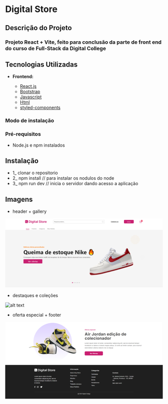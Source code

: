 # Digital Store

## Descrição do Projeto

### Projeto React + Vite, feito para conclusão da parte de front end do curso de Full-Stack da Digital College
## Tecnologias Utilizadas

- **Frontend:**

  - [React.js](https://reactjs.org/)
  - [Bootstrap](https://getbootstrap.com/)
  - [Javascript](https://developer.mozilla.org/pt-BR/docs/Web/JavaScript)
  - [Html](https://developer.mozilla.org/pt-BR/docs/Web/HTML)
  - [styled-components](https://styled-components.com/)

### Modo de instalação

### Pré-requisitos

- Node.js e npm instalados

## Instalação


- 1_ clonar o repositorio
- 2_ npm install // para instalar os nodulos do node
- 3_ npm run dev // inicia o servidor dando acesso a aplicação


## Imagens 

- header + gallery

![header e gallery](<header e gallery.png>)

- destaques e coleções

![alt text](<coleçoes em destaque .png>)

- oferta especial + footer

![alt text](<promoção especial header.png>)


